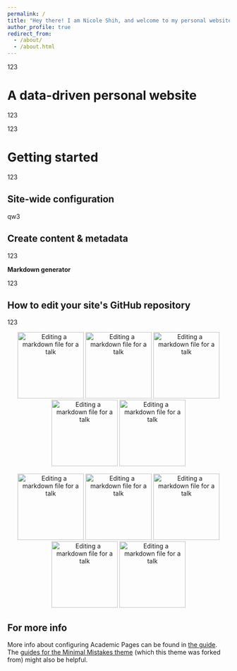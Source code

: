 ```yaml
---
permalink: /
title: "Hey there! I am Nicole Shih, and welcome to my personal website!"
author_profile: true
redirect_from: 
  - /about/
  - /about.html
---
```


123

A data-driven personal website
======
123

123

Getting started
======

123

Site-wide configuration
------
qw3

Create content & metadata
------
123

**Markdown generator**

123

How to edit your site's GitHub repository
------
123

<p align="center">
  <img src="/images/editing-talk.png" alt="Editing a markdown file for a talk" width="150"/>
  <img src="/images/editing-talk.png" alt="Editing a markdown file for a talk" width="150"/>
  <img src="/images/editing-talk.png" alt="Editing a markdown file for a talk" width="150"/>
  <img src="/images/editing-talk.png" alt="Editing a markdown file for a talk" width="150"/>
  <img src="/images/editing-talk.png" alt="Editing a markdown file for a talk" width="150"/>
</p>

<p align="center">
  <img src="/images/editing-talk.png" alt="Editing a markdown file for a talk" width="150"/>
  <img src="/images/editing-talk.png" alt="Editing a markdown file for a talk" width="150"/>
  <img src="/images/editing-talk.png" alt="Editing a markdown file for a talk" width="150"/>
  <img src="/images/editing-talk.png" alt="Editing a markdown file for a talk" width="150"/>
  <img src="/images/editing-talk.png" alt="Editing a markdown file for a talk" width="150"/>
</p>

For more info
------
More info about configuring Academic Pages can be found in [the guide](https://academicpages.github.io/markdown/). The [guides for the Minimal Mistakes theme](https://mmistakes.github.io/minimal-mistakes/docs/configuration/) (which this theme was forked from) might also be helpful.
